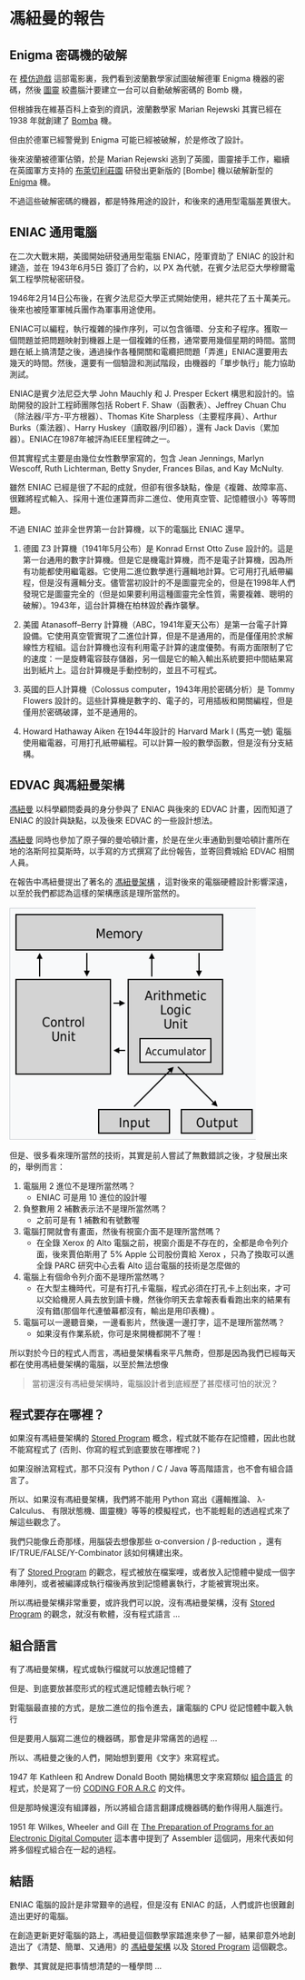 # 馮紐曼的報告

[模仿遊戲]:https://zh.wikipedia.org/zh-tw/%E6%A8%A1%E4%BB%BF%E6%B8%B8%E6%88%8F

[圖靈]:https://zh.wikipedia.org/wiki/%E8%89%BE%E4%BC%A6%C2%B7%E5%9B%BE%E7%81%B5

[Enigma]:https://en.wikipedia.org/wiki/Enigma_machine

[Bomba]:https://en.wikipedia.org/wiki/Bomba_(cryptography)

## Enigma 密碼機的破解

在 [模仿遊戲] 這部電影裏，我們看到波蘭數學家試圖破解德軍 Enigma 機器的密碼，然後 [圖靈] 絞盡腦汁要建立一台可以自動破解密碼的 Bomb 機，

但根據我在維基百科上查到的資訊，波蘭數學家 Marian Rejewski 其實已經在 1938 年就創建了 [Bomba] 機。

<!-- ![](./img/Marian_Rejewski_1932_small.jpg) -->

但由於德軍已經警覺到 Enigma 可能已經被破解，於是修改了設計。

[布萊切利莊園]:https://zh.wikipedia.org/wiki/%E5%B8%83%E8%90%8A%E5%88%87%E5%88%A9%E5%9C%92

後來波蘭被德軍佔領，於是 Marian Rejewski 逃到了英國，圖靈接手工作，繼續在英國軍方支持的 [布萊切利莊園] 研發出更新版的 [Bombe] 機以破解新型的 [Enigma] 機。

不過這些破解密碼的機器，都是特殊用途的設計，和後來的通用型電腦差異很大。

[ENIAC]:https://zh.wikipedia.org/wiki/%E9%9B%BB%E5%AD%90%E6%95%B8%E5%80%BC%E7%A9%8D%E5%88%86%E8%A8%88%E7%AE%97%E6%A9%9F

## ENIAC 通用電腦

在二次大戰末期，美國開始研發通用型電腦 ENIAC，陸軍資助了 ENIAC 的設計和建造，並在 1943年6月5日 簽訂了合約，以 PX 為代號，在賓夕法尼亞大學穆爾電氣工程學院秘密研發。

1946年2月14日公布後，在賓夕法尼亞大學正式開始使用，總共花了五十萬美元。後來也被陸軍軍械兵團作為軍事用途使用。

ENIAC可以編程，執行複雜的操作序列，可以包含循環、分支和子程序。獲取一個問題並把問題映射到機器上是一個複雜的任務，通常要用幾個星期的時間。當問題在紙上搞清楚之後，通過操作各種開關和電纜把問題「弄進」ENIAC還要用去幾天的時間。然後，還要有一個驗證和測試階段，由機器的「單步執行」能力協助測試。

ENIAC是賓夕法尼亞大學 John Mauchly 和 J. Presper Eckert 構思和設計的。協助開發的設計工程師團隊包括 Robert F. Shaw（函數表）、Jeffrey Chuan Chu（除法器/平方-平方根器）、Thomas Kite Sharpless（主要程序員）、Arthur Burks（乘法器）、Harry Huskey（讀取器/列印器），還有 Jack Davis（累加器）。ENIAC在1987年被評為IEEE里程碑之一。

但其實程式主要是由幾位女性數學家寫的，包含 Jean Jennings, Marlyn Wescoff, Ruth Lichterman, Betty Snyder, Frances Bilas, and Kay McNulty.

雖然 ENIAC 已經是很了不起的成就，但卻有很多缺點，像是《複雜、故障率高、很難將程式輸入、採用十進位運算而非二進位、使用真空管、記憶體很小》等等問題。

不過 ENIAC 並非全世界第一台計算機，以下的電腦比 ENIAC 還早。

1. 德國 Z3 計算機（1941年5月公布）是 Konrad Ernst Otto Zuse 設計的。這是第一台通用的數字計算機。但是它是機電計算機，而不是電子計算機，因為所有功能都使用繼電器。它使用二進位數學進行邏輯地計算。它可用打孔紙帶編程，但是沒有邏輯分支。儘管當初設計的不是圖靈完全的，但是在1998年人們發現它是圖靈完全的（但是如果要利用這種圖靈完全性質，需要複雜、聰明的破解）。1943年，這台計算機在柏林毀於轟炸襲擊。

2. 美國 Atanasoff–Berry 計算機（ABC，1941年夏天公布）是第一台電子計算設備。它使用真空管實現了二進位計算，但是不是通用的，而是僅僅用於求解線性方程組。這台計算機也沒有利用電子計算的速度優勢。有兩方面限制了它的速度：一是旋轉電容鼓存儲器，另一個是它的輸入輸出系統要把中間結果寫出到紙片上。這台計算機是手動控制的，並且不可程式。

3. 英國的巨人計算機（Colossus computer，1943年用於密碼分析）是 Tommy Flowers 設計的。這些計算機是數字的、電子的，可用插板和開關編程，但是僅用於密碼破譯，並不是通用的。

4. Howard Hathaway Aiken 在1944年設計的 Harvard Mark I (馬克一號) 電腦使用繼電器，可用打孔紙帶編程。可以計算一般的數學函數，但是沒有分支結構。

## EDVAC 與馮紐曼架構

[馮紐曼]:https://zh.wikipedia.org/wiki/%E7%BA%A6%E7%BF%B0%C2%B7%E5%86%AF%C2%B7%E8%AF%BA%E4%BC%8A%E6%9B%BC

[馮紐曼的報告]:https://zh.wikipedia.org/wiki/EDVAC%E5%A0%B1%E5%91%8A%E6%9B%B8%E7%9A%84%E7%AC%AC%E4%B8%80%E4%BB%BD%E8%8D%89%E6%A1%88

[馮紐曼的報告原稿]:https://ia600208.us.archive.org/32/items/firstdraftofrepo00vonn/firstdraftofrepo00vonn.pdf 

[馮紐曼的報告IEEEAHC]:https://web.mit.edu/STS.035/www/PDFs/edvac.pdf

[冯·诺依曼体系结构：计算机组成的金字塔]:https://zhuanlan.zhihu.com/p/64332433

[馮紐曼] 以科學顧問委員的身分參與了 ENIAC 與後來的 EDVAC 計畫，因而知道了 ENIAC 的設計與缺點，以及後來 EDVAC 的一些設計想法。

[馮紐曼] 同時也參加了原子彈的曼哈頓計畫，於是在坐火車通勤到曼哈頓計畫所在地的洛斯阿拉莫斯時，以手寫的方式撰寫了此份報告，並寄回費城給 EDVAC 相關人員。

[馮紐曼架構]:https://zh.wikipedia.org/wiki/%E5%86%AF%C2%B7%E8%AF%BA%E4%BC%8A%E6%9B%BC%E7%BB%93%E6%9E%84

在報告中馮紐曼提出了著名的 [馮紐曼架構] ，這對後來的電腦硬體設計影響深遠，以至於我們都認為這樣的架構應該是理所當然的。

![](./img/Von_Neumann_architecture.png)

但是、很多看來理所當然的技術，其實是前人嘗試了無數錯誤之後，才發展出來的，舉例而言：

1. 電腦用 2 進位不是理所當然嗎？ 
    * ENIAC 可是用 10 進位的設計喔
2. 負整數用 2 補數表示法不是理所當然嗎？
    * 之前可是有 1 補數和有號數喔
3. 電腦打開就會有畫面，然後有視窗介面不是理所當然嗎？
    * 在全錄 Xerox 的 Alto 電腦之前，視窗介面是不存在的，全都是命令列介面，後來賈伯斯用了 5% Apple 公司股份賣給 Xerox ，只為了換取可以進全錄 PARC 研究中心去看 Alto 這台電腦的技術是怎麼做的
4. 電腦上有個命令列介面不是理所當然嗎？
    * 在大型主機時代，可是有打孔卡電腦，程式必須在打孔卡上刻出來，才可以交給機房人員去放到讀卡機，然後你明天去拿報表看看跑出來的結果有沒有錯(那個年代連螢幕都沒有，輸出是用印表機) 。
5. 電腦可以一邊聽音樂，一邊看影片，然後還一邊打字，這不是理所當然嗎？
    * 如果沒有作業系統，你可是來開機都開不了喔！

所以對於今日的程式人而言，馮紐曼架構看來平凡無奇，但那是因為我們已經每天都在使用馮紐曼架構的電腦，以至於無法想像

> 當初還沒有馮紐曼架構時，電腦設計者到底經歷了甚麼樣可怕的狀況？

## 程式要存在哪裡？

[Stored Program]:https://en.wikipedia.org/wiki/Stored-program_computer

如果沒有馮紐曼架構的 [Stored Program] 概念，程式就不能存在記憶體，因此也就不能寫程式了 (否則、你寫的程式到底要放在哪裡呢？)

如果沒辦法寫程式，那不只沒有 Python / C / Java 等高階語言，也不會有組合語言了。

所以、如果沒有馮紐曼架構，我們將不能用 Python 寫出《邏輯推論、 λ-Calculus、 有限狀態機、圖靈機》等等的模擬程式，也不能輕鬆的透過程式來了解這些觀念了。

我們只能像丘奇那樣，用腦袋去想像那些 α-conversion / β-reduction ，還有 IF/TRUE/FALSE/Y-Combinator 該如何構建出來。

有了 [Stored Program] 的觀念，程式被放在檔案哩，或者放入記憶體中變成一個字串陣列，或者被編譯成執行檔後再放到記憶體裏執行，才能被實現出來。

所以馮紐曼架構非常重要，或許我們可以說，沒有馮紐曼架構，沒有 [Stored Program] 的觀念，就沒有軟體，沒有程式語言 ...

## 組合語言

有了馮紐曼架構，程式或執行檔就可以放進記憶體了

但是、到底要放甚麼形式的程式進記憶體去執行呢？

對電腦最直接的方式，是放二進位的指令進去，讓電腦的 CPU 從記憶體中載入執行

但是要用人腦寫二進位的機器碼，那會是非常痛苦的過程 ...

所以、馮紐曼之後的人們，開始想到要用《文字》來寫程式。

[CODING FOR A.R.C]:https://albert.ias.edu/server/api/core/bitstreams/d47626a1-c739-4445-b0d7-cc3ef692d381/content

[組合語言]:https://en.wikipedia.org/wiki/Assembly_language

1947 年 Kathleen 和 Andrew Donald Booth 開始構思文字來寫類似 [組合語言] 的程式，於是寫了一份 [CODING FOR A.R.C] 的文件。

但是那時候還沒有組譯器，所以將組合語言翻譯成機器碼的動作得用人腦進行。

[The Preparation of Programs for an Electronic Digital Computer]:https://en.wikipedia.org/wiki/The_Preparation_of_Programs_for_an_Electronic_Digital_Computer

1951 年 Wilkes, Wheeler and Gill 在 [The Preparation of Programs for an Electronic Digital Computer] 這本書中提到了 Assembler 這個詞，用來代表如何將多個程式組合在一起的過程。

## 結語

ENIAC 電腦的設計是非常艱辛的過程，但是沒有 ENIAC 的話，人們或許也很難創造出更好的電腦。

在創造更新更好電腦的路上，馮紐曼這個數學家踏進來參了一腳，結果卻意外地創造出了《清楚、簡單、又通用》的 [馮紐曼架構] 以及 [Stored Program] 這個觀念。

數學、其實就是把事情想清楚的一種學問 ...

